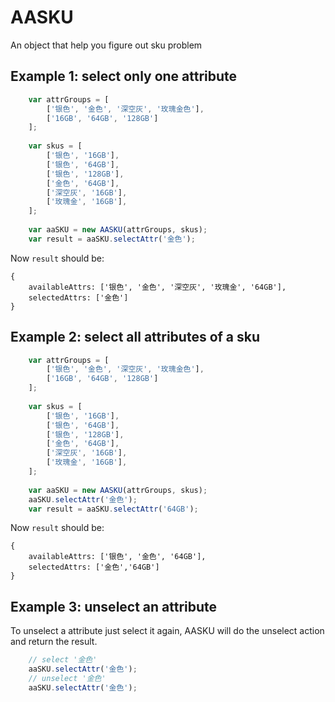 # AASKU

An object that help you figure out sku problem

## Example 1: select only one attribute

```js
    var attrGroups = [
        ['银色', '金色', '深空灰', '玫瑰金色'],
        ['16GB', '64GB', '128GB']
    ];
    
    var skus = [
        ['银色', '16GB'],
        ['银色', '64GB'],
        ['银色', '128GB'],
        ['金色', '64GB'],
        ['深空灰', '16GB'],
        ['玫瑰金', '16GB'],
    ];
    
    var aaSKU = new AASKU(attrGroups, skus);
    var result = aaSKU.selectAttr('金色');
```

Now `result` should be:

    {
        availableAttrs: ['银色', '金色', '深空灰', '玫瑰金', '64GB'],
        selectedAttrs: ['金色']
    }
    

## Example 2: select all attributes of a sku

```js
    var attrGroups = [
        ['银色', '金色', '深空灰', '玫瑰金色'],
        ['16GB', '64GB', '128GB']
    ];
    
    var skus = [
        ['银色', '16GB'],
        ['银色', '64GB'],
        ['银色', '128GB'],
        ['金色', '64GB'],
        ['深空灰', '16GB'],
        ['玫瑰金', '16GB'],
    ];
    
    var aaSKU = new AASKU(attrGroups, skus);
    aaSKU.selectAttr('金色');
    var result = aaSKU.selectAttr('64GB');
```

Now `result` should be:

    {
        availableAttrs: ['银色', '金色', '64GB'],
        selectedAttrs: ['金色','64GB']
    }
    
## Example 3: unselect an attribute

To unselect a attribute just select it again, AASKU will do the unselect action and return the result.

```js
    // select '金色'
    aaSKU.selectAttr('金色');
    // unselect '金色'
    aaSKU.selectAttr('金色');
```